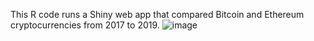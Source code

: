 This R code runs a Shiny web app that compared Bitcoin and Ethereum cryptocurrencies from 2017 to 2019.
![image](https://user-images.githubusercontent.com/59628024/103249294-585b6600-4923-11eb-9514-b28625d59f93.png)
